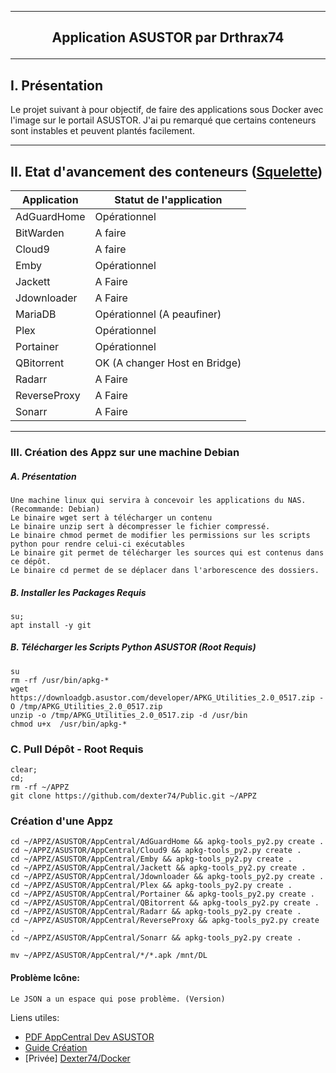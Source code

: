 ---------------------------------------------------------------------------------------------------------------------------------------------------------------------
## <p align='center'>Application ASUSTOR par Drthrax74</p>

---------------------------------------------------------------------------------------------------------------------------------------------------------------------

## I. Présentation
Le projet suivant à pour objectif, de faire des applications sous Docker avec l'image sur le portail ASUSTOR.
J'ai pu remarqué que certains conteneurs sont instables et peuvent plantés facilement.

---------------------------------------------------------------------------------------------------------------------------------------------------------------------

## II. Etat d'avancement des conteneurs ([Squelette](https://github.com/dexter74/Public/blob/main/ASUSTOR/AppCentral/Squelette.md))

| Application  | Statut de l'application        |
|------------- | ------------------------------ |
| AdGuardHome  | Opérationnel                   |
| BitWarden    | A faire                        |
| Cloud9       | A faire                        |
| Emby 	       | Opérationnel                   |
| Jackett      | A Faire                        |
| Jdownloader  | A Faire                        |
| MariaDB      | Opérationnel (A peaufiner)     |
| Plex         | Opérationnel                   |
| Portainer    | Opérationnel                   |
| QBitorrent   | OK (A changer Host en Bridge)  |
| Radarr       | A Faire                        |
| ReverseProxy | A Faire                        |
| Sonarr       | A Faire                        |

---------------------------------------------------------------------------------------------------------------------------------------------------------------------
### III. Création des Appz sur une machine Debian
##### A. Présentation
```
Une machine linux qui servira à concevoir les applications du NAS. (Recommande: Debian)
Le binaire wget sert à télécharger un contenu
Le binaire unzip sert à décompresser le fichier compressé.
Le binaire chmod permet de modifier les permissions sur les scripts python pour rendre celui-ci exécutables
Le binaire git permet de télécharger les sources qui est contenus dans ce dépôt.
Le binaire cd permet de se déplacer dans l'arborescence des dossiers.
```

##### B. Installer les Packages Requis
```
su;
apt install -y git
```

##### B. Télécharger les Scripts Python ASUSTOR (Root Requis)
```console
su
rm -rf /usr/bin/apkg-*
wget https://downloadgb.asustor.com/developer/APKG_Utilities_2.0_0517.zip -O /tmp/APKG_Utilities_2.0_0517.zip
unzip -o /tmp/APKG_Utilities_2.0_0517.zip -d /usr/bin 
chmod u+x  /usr/bin/apkg-*
```


### C. Pull Dépôt - Root Requis 

```console
clear;
cd;
rm -rf ~/APPZ
git clone https://github.com/dexter74/Public.git ~/APPZ
```

### Création d'une Appz
```
cd ~/APPZ/ASUSTOR/AppCentral/AdGuardHome && apkg-tools_py2.py create .
cd ~/APPZ/ASUSTOR/AppCentral/Cloud9 && apkg-tools_py2.py create .
cd ~/APPZ/ASUSTOR/AppCentral/Emby && apkg-tools_py2.py create .
cd ~/APPZ/ASUSTOR/AppCentral/Jackett && apkg-tools_py2.py create .
cd ~/APPZ/ASUSTOR/AppCentral/Jdownloader && apkg-tools_py2.py create .
cd ~/APPZ/ASUSTOR/AppCentral/Plex && apkg-tools_py2.py create .
cd ~/APPZ/ASUSTOR/AppCentral/Portainer && apkg-tools_py2.py create .
cd ~/APPZ/ASUSTOR/AppCentral/QBitorrent && apkg-tools_py2.py create .
cd ~/APPZ/ASUSTOR/AppCentral/Radarr && apkg-tools_py2.py create .
cd ~/APPZ/ASUSTOR/AppCentral/ReverseProxy && apkg-tools_py2.py create .
cd ~/APPZ/ASUSTOR/AppCentral/Sonarr && apkg-tools_py2.py create .

mv ~/APPZ/ASUSTOR/AppCentral/*/*.apk /mnt/DL
```

#### Problème Icône:
```
Le JSON a un espace qui pose problème. (Version)
```

Liens utiles:
 - [PDF AppCentral Dev ASUSTOR](https://downloadgb.asustor.com/developer/App_Central_Developer_Guide_4.1.0_20220622.pdf)
 - [Guide Création](https://amigotechnotes.wordpress.com/2014/05/06/how-to-create-an-apk-for-asustor-adm-to-distribute-your-lamp/) 
 - [Privée] [Dexter74/Docker](https://github.com/dexter74/Archives/tree/main/Docker/V1/2.Conteneurs)
